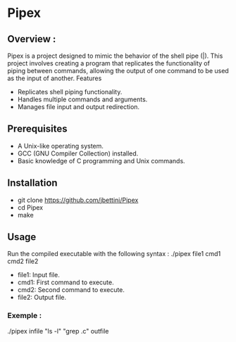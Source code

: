 # Pipex

## Overview :

Pipex is a project designed to mimic the behavior of the shell pipe (|). This project involves creating a program that replicates the functionality of piping between commands, allowing the output of one command to be used as the input of another.
Features

-   Replicates shell piping functionality.
-   Handles multiple commands and arguments.
-   Manages file input and output redirection.

## Prerequisites
-   A Unix-like operating system.
-   GCC (GNU Compiler Collection) installed.
-   Basic knowledge of C programming and Unix commands.

## Installation

-   git clone https://github.com/jbettini/Pipex
-   cd Pipex
-   make

## Usage

Run the compiled executable with the following syntax :
./pipex file1 cmd1 cmd2 file2

-   file1: Input file.
-   cmd1: First command to execute.
-   cmd2: Second command to execute.
-   file2: Output file.

### Exemple :
./pipex infile "ls -l" "grep .c" outfile
